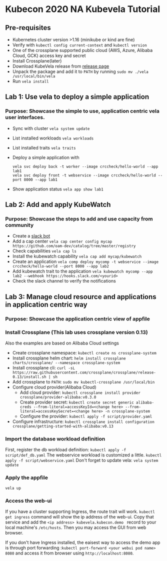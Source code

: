 # Kubecon 2020 NA Kubevela Tutorial

## Pre-requisites

* Kubernetes cluster version >1.16
(minikube or kind are fine)
* Verify with `kubectl config current-context` and `kubectl version`
* One of the crossplane supported public cloud (AWS, Azure, Alibaba Cloud, GCK) access key and secret
* Install Crossplane(later)
* Download KubeVela release from [release page](https://github.com/oam-dev/kubevela/releases/tag/v0.0.9)
* Unpack the package and add it to `PATH` by running `sudo mv ./vela /usr/local/bin/vela`
* Run `vela install`

## Lab 1: Use vela to deploy a simple application

### Purpose: Showcase the simple to use, application centric vela user interfaces.

* Sync with cluster `vela system update`
* List installed workloads `vela workloads`
* List installed traits `vela traits`
* Deploy a simple application with 

  ```
  vela svc deploy back -t worker --image crccheck/hello-world --app lab1
  vela svc deploy front -t webservice --image crccheck/hello-world --port 8000 --app lab1
  ```

* Show application status `vela app show lab1`

## Lab 2: Add and apply KubeWatch
  
### Purpose: Showcase the steps to add and use capacity from community

* Create a [slack bot](https://api.slack.com/apps?new_app=1)
* Add a cap center `vela cap center config mycap https://github.com/oam-dev/catalog/tree/master/registry`
* Check capabilities `vela cap ls`
* Install the kubewatch capability `vela cap add mycap/kubewatch`
* Create an application `vela comp deploy mycomp -t webservice --image crccheck/hello-world --port 8000 --app lab2`
* Add kubewatch trait to the application `vela kubewatch mycomp --app lab2 --webhook https://hooks.slack.com/<yourid>`
* Check the slack channel to verify the notifications

## Lab 3: Manage cloud resource and applications in application centric way

### Purpose: Showcase the application centric view of appfile

### Install Crossplane (This lab uses crossplane version 0.13)

Also the examples are based on Alibaba Cloud settings

* Create crossplane namespace: `kubectl create ns crossplane-system`
* Install crossplane helm chart: `helm install crossplane  charts/crossplane/ --namespace crossplane-system`
* Install crossplane cli: `curl -sL https://raw.githubusercontent.com/crossplane/crossplane/release-0.13/install.sh | sh`
* Add crossplane to `PATH`:  `sudo mv kubectl-crossplane /usr/local/bin`
* Configure cloud provider(Alibaba Cloud) 
  * Add cloud provider: `kubectl crossplane install provider crossplane/provider-alibaba:v0.3.0`
  * Create provider secret: `kubectl create secret generic alibaba-creds --from-literal=accessKeyId=<change here> --from-literal=accessKeySecret=<change here> -n crossplane-system`
  * Configure the provider: `kubectl apply -f script/provider.yaml`
* Configure infrastructure: `kubectl crossplane install configuration crossplane/getting-started-with-alibaba:v0.13`

### Import the database workload definition

First, register the db workload definition:
`kubectl apply -f script/def_db.yaml`
The webservice workload is customized a little.
`kubectl apply -f script/webservice.yaml`
Don't forget to update vela:
`vela system update`

### Apply the appfile

`vela up`

### Access the web-ui

If you have a cluster supporting Ingress, the route trait will work.
`kubectl get ingress` command will show the ip address of the web-ui. Copy that service and add the `<ip address> kubevela.kubecon.demo ` record to your local machine's `/etc/hosts`. Then you may access the GUI from web browser.

If you don't have Ingress installed, the eaisest way to access the demo app is through port forwarding :`kubectl port-forward <your webui pod name> 8080` and access it from browser using `http://localhost:8080`.

